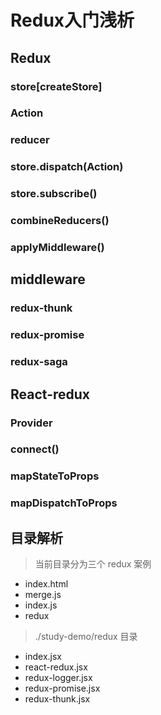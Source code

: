 # Redux入门浅析



## Redux

### store[createStore]

### Action

### reducer

### store.dispatch(Action)

### store.subscribe()

### combineReducers()

### applyMiddleware()




## middleware

### redux-thunk

### redux-promise

### redux-saga




## React-redux

### Provider

### connect()

### mapStateToProps

### mapDispatchToProps


## 目录解析

> 当前目录分为三个 redux 案例

- index.html    
- merge.js
- index.js
- redux


> ./study-demo/redux 目录

- index.jsx
- react-redux.jsx
- redux-logger.jsx
- redux-promise.jsx
- redux-thunk.jsx